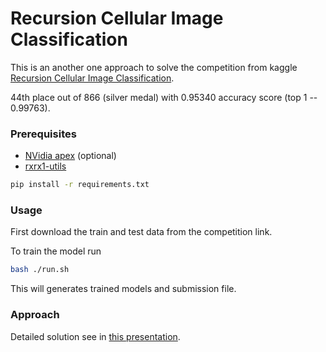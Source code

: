 # Recursion Cellular Image Classification

This is an another one approach to solve the competition from kaggle
[Recursion Cellular Image Classification](https://www.kaggle.com/c/recursion-cellular-image-classification).

44th place out of 866 (silver medal) with 0.95340 accuracy score (top 1 -- 0.99763).

### Prerequisites

- [NVidia apex](https://github.com/NVIDIA/apex) (optional)
- [rxrx1-utils](https://github.com/recursionpharma/rxrx1-utils)

```bash
pip install -r requirements.txt
```

### Usage

First download the train and test data from the competition link.

To train the model run

```bash
bash ./run.sh
```

This will generates trained models and submission file.

### Approach

Detailed solution see in
[this presentation](presentation/Recursion_Cellular_Image_Classification.pdf).

